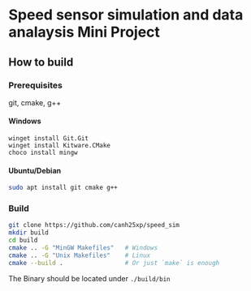 # Speed sensor simulation and data analaysis Mini Project

## How to build

### Prerequisites

git, cmake, g++

#### Windows

```pwsh
winget install Git.Git
winget install Kitware.CMake
choco install mingw
```

#### Ubuntu/Debian

```bash
sudo apt install git cmake g++
```

### Build

```sh
git clone https://github.com/canh25xp/speed_sim
mkdir build
cd build
cmake .. -G "MinGW Makefiles"   # Windows
cmake .. -G "Unix Makefiles"    # Linux
cmake --build .                 # Or just `make` is enough
```

The Binary should be located under `./build/bin`

